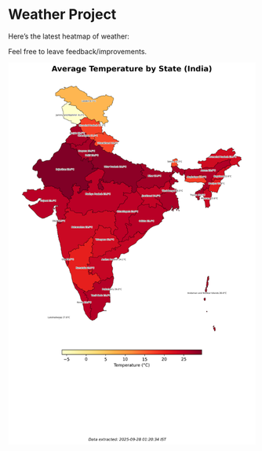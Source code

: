 # Weather Project

Here’s the latest heatmap of weather:

Feel free to leave feedback/improvements.

![India Heatmap](docs/assets/india_heatmap.png?v=D8400D)
